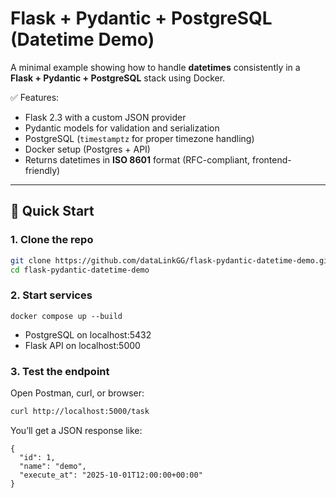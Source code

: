 # Flask + Pydantic + PostgreSQL (Datetime Demo)

A minimal example showing how to handle **datetimes** consistently in a  
**Flask + Pydantic + PostgreSQL** stack using Docker.

✅ Features:
- Flask 2.3 with a custom JSON provider  
- Pydantic models for validation and serialization  
- PostgreSQL (`timestamptz` for proper timezone handling)  
- Docker setup (Postgres + API)  
- Returns datetimes in **ISO 8601** format (RFC-compliant, frontend-friendly)

---

## 🚀 Quick Start

### 1. Clone the repo
```bash
git clone https://github.com/dataLinkGG/flask-pydantic-datetime-demo.git
cd flask-pydantic-datetime-demo
```

### 2. Start services
```
docker compose up --build
```
- PostgreSQL on localhost:5432
- Flask API on localhost:5000


### 3. Test the endpoint

Open Postman, curl, or browser:
```bash
curl http://localhost:5000/task
```

You’ll get a JSON response like:

```
{
  "id": 1,
  "name": "demo",
  "execute_at": "2025-10-01T12:00:00+00:00"
}
```

